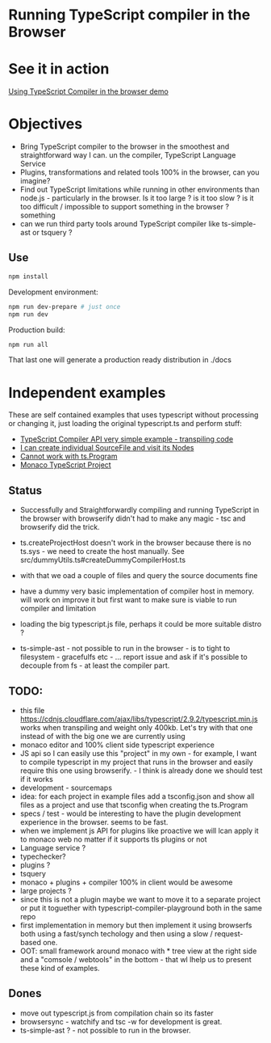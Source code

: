 # Running TypeScript compiler in the Browser

# See it in action

[Using TypeScript Compiler in the browser demo](https://cancerberosgx.github.io/typescript-in-the-browser/)

# Objectives

 * Bring TypeScript compiler to the browser in the smoothest and straightforward way I can. un the compiler, TypeScript Language Service
 * Plugins, transformations and related tools 100% in the browser, can you imagine?
 * Find out TypeScript limitations while running in other environments than node.js - particularly in the browser. Is it too large ? is it too slow ?  is it too difficult / impossible to support something in the browser ? something
 * can we run third party tools around TypeScript compiler like ts-simple-ast or tsquery ? 

## Use

```sh
npm install
```

Development environment: 

```sh
npm run dev-prepare # just once
npm run dev
```

Production build: 
```sh
npm run all
```

That last one will generate a production ready distribution in ./docs

# Independent examples

These are self contained examples that uses typescript without processing or changing it, just loading the original typescript.ts and perform stuff: 

 * [TypeScript Compiler API very simple example - transpiling code](https://cancerberosgx.github.io/typescript-in-the-browser/examples/ts-browser-transpile-works.html)
 * [I can create individual SourceFile and visit its Nodes](https://cancerberosgx.github.io/typescript-in-the-browser/examples/ts-browser-create-sourcefile-works.html)
 * [Cannot work with ts.Program](https://cancerberosgx.github.io/typescript-in-the-browser/examples/ts-browser-create-program-fails.html)
 * [Monaco TypeScript Project](https://cancerberosgx.github.io/typescript-in-the-browser/examples/monaco-project.html)

## Status

 * Successfully and Straightforwardly compiling and running TypeScript in the browser with browserify  didn't had to make any magic - tsc and browserify did the trick.

 * ts.createProjectHost doesn't work in the browser because there is no ts.sys - we need to create the host manually. See src/dummyUtils.ts#createDummyCompilerHost.ts

 * with that we oad a couple of files and query the source documents fine

 * have a dummy very basic implementation of compiler host in memory. will work on improve it but first want to make sure is viable to run compiler and limitation
  
 * loading the big typescript.js file, perhaps it could be more suitable distro ?

 * ts-simple-ast - not possible to run in the browser - is to tight to filesystem - gracefulfs etc - ... report issue and ask if it's possible to decouple from fs - at least the compiler part.


## TODO: 

 * this file https://cdnjs.cloudflare.com/ajax/libs/typescript/2.9.2/typescript.min.js works when transpiling and weight only 400kb. Let's try with that one instead of with the big one we are currently using 
 * monaco editor and 100% client side typescript experience
 * JS api so I can easily use this "project" in my own - for example, I want to compile typescript in my project that runs in the browser and easily require this one using browserify. - I think is already done we should test if it works
 * development - sourcemaps
 * idea: for each project in example files add a tsconfig.json and show all files as a project and use that tsconfig when creating the ts.Program
 * specs / test - would be interesting to have the plugin development experience in the browser. seems to be fast.
 * when we implement js API for plugins like proactive we will lcan apply it to monaco web no matter if it supports tls plugins or not
 * Language service ? 
 * typechecker? 
 * plugins ? 
 * tsquery
 * monaco + plugins + compiler 100% in client would be awesome
 * large projects ?
 * since this is not a plugin maybe we want to move it to a separate project or put it toguether with typescript-compiler-playground both in the same repo
 * first implementation in memory but then implement it using browserfs both using a fast/synch techology and then using  a slow / request-based one.
 * OOT: small framework around monaco with * tree view at the right side and a "comsole / webtools" in the bottom - that wl lhelp us to present these kind of examples. 

## Dones

 * move out typescript.js from compilation chain so its faster
 * browsersync - watchify and tsc -w for development is great.
 * ts-simple-ast ?  - not possible to run in the browser. 